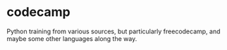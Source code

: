 # codecamp
Python training from various sources, but particularly freecodecamp, and maybe some other languages along the way.
